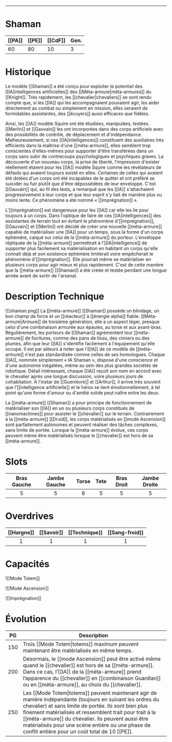 
___
# Shaman

| [[PA]] | [[PE]] | [[CdF]] | Gen. |
| ------ | ------ | ------- | ---- |
| 60     | 80     | 10      | 3    |
# Historique

Le modèle [[Shaman]] a été conçu pour exploiter le potentiel des [[IA|intelligences artificielles]] des [[Méta-armure|méta-armures]] du [[Knight]]. Très rapidement, les [[chevalier|chevaliers]] se sont rendu compte que, si les [[IA]] qui les accompagnaient pouvaient agir, les aider directement au combat ou simplement en mission, elles seraient de formidables assistantes, des [[écuyers]] aussi efficaces que fidèles.

Ainsi, les [[IA]] modèle Squire ont été étudiées, manipulées, testées. [[Merlin]] et [[Gauvain]] les ont incorporées dans des corps artificiels avec des possibilités de contrôle, de déplacement et d'indépendance. Malheureusement, si ces [[IA|intelligences]] constituent des auxiliaires très efficients dans la maîtrise d'une [[méta-armure]], elles semblent trop conscientes d'elles-mêmes pour supporter d'être transférées dans un corps sans subir de contrecoups psychologiques et psychiques graves. La découverte d'un nouveau corps, la prise de liberté, l'impression d'exister réellement étaient pour les [[IA]] modèle Squire comme les révélateurs de défauts qui avaient toujours existé en elles. Certaines de celles qui avaient été dotées d'un corps ont été incapables de le quitter et ont préféré se suicider ou fuir plutôt que d'être dépossédées de leur enveloppe. C'est [[Gauvain]] qui, au fil des tests, a remarqué que les [[IA]] s'attachaient progressivement à leur corps et que leur esprit s'y liait de manière plus ou moins lente. Ce phénomène a été nommé « [[imprégnation]] ».

L'[[imprégnation]] est dangereuse pour les [[IA]] car elle les lie pour toujours à un corps. Dans l'optique de faire de ces [[IA|intelligences]] des assistantes de terrain tout en évitant le phénomène d'[[imprégnation]], [[Gauvain]] et [[Merlin]] ont décidé de créer une nouvelle [[méta-armure]] capable de matérialiser une [[IA]] pour un temps, sous la forme d'un corps éphémère, calqué sur celui de la [[méta-armure]] du porteur. L'enveloppe répliquée de la [[méta-armure]] permettrait à l'[[IA|intelligence]] de supporter plus facilement sa matérialisation en habitant un corps qu'elle connaît déjà et son existence éphémère limiterait voire empêcherait le phénomène d'[[imprégnation]]. Elle pourrait même se matérialiser en plusieurs corps pour agir mieux et plus rapidement. C'est de cette manière que la [[méta-armure]] [[Shaman]] a été créée et testée pendant une longue année avant de sortir de l'arsenal.

# Description Technique
![[shaman.png]]
La [[méta-armure]] [[Shaman]] possède un blindage, un bon champ de force et un [[réacteur]] à [[énergie alpha]] fiable. [[Méta-armure|Armure]] de troisième génération, elle a un aspect léger, presque celui d'une combinaison armurée aux épaules, au torse et aux avant-bras. Régulièrement, les porteurs de [[Shaman]] agrémentent leur [[méta-armure]] de fioritures, comme des pans de tissu, des cimiers ou des plumes, afin que leur [[IA]] s'identifie facilement à l'équipement qu'elle occupe. Il est par ailleurs à noter que l'[[IA]] de ce modèle de [[méta-armure]] n'est pas standardisée comme celles de ses homologues. Chaque [[IA]], nommée simplement « IA Shaman », dispose d'une conscience et d'une autonomie inégalées, même au sein des plus grandes sociétés de robotique. Détail intéressant, chaque [[IA]] reçoit son nom en accord avec le chevalier après une longue discussion, voire plusieurs jours de cohabitation. À l'instar de [[Guenièvre]] et [[Arthur]], il arrive très souvent que l'[[intelligence artificielle]] et le héros se lient émotionnellement, à tel point qu'une forme d'amour ou d'amitié solide peut naître entre les deux.

La [[méta-armure]] [[Shaman]] a pour principe de fonctionnement de matérialiser son [[IA]] en un ou plusieurs corps constitués de [[nanomachines]] pour assister le [[chevalier]] sur le terrain. Contrairement à la [[méta-armure]] [[Druid]], les corps matérialisés en [[mode Ascension]] sont parfaitement autonomes et peuvent réaliser des tâches complexes, sans limite de portée. Lorsque la [[méta-armure]] évolue, ces corps peuvent même être matérialisés lorsque le [[chevalier]] est hors de sa [[méta-armure]].
# Slots

| Bras Gauche | Jambe Gauche | Torse | Tete | Bras Droit | Jambe Droite |
| :---------: | :----------: | :---: | :--: | :--------: | :----------: |
|      5      |      5       |   8   |  5   |     5      |      5       |
# Overdrives

| [[Hargne]] | [[Savoir]] | [[Technique]] | [[Sang-froid]] |
| :--------: | :--------: | :-----------: | :------------: |
|     1      |     1      |       1       |       1        |
# Capacités

![[Mode Totem]]

![[Mode Ascension]]

![[Imprégnation]]

# Évolution

| PG  | Description                                                                                                                                                                                                                                                                                                                                                                                |
| :-: | ------------------------------------------------------------------------------------------------------------------------------------------------------------------------------------------------------------------------------------------------------------------------------------------------------------------------------------------------------------------------------------------ |
| 150 | Trois [[Mode Totem\|totems]] maximum peuvent maintenant être matérialisés en même temps.                                                                                                                                                                                                                                                                                                   |
| 200 | Désormais, le [[mode Ascension]] peut être activé même quand le [[chevalier]] est hors de sa [[méta-armure]]. Dans ce cas, l’[[IA]] de la [[méta-armure]] prend l’apparence du [[chevalier]] en [[combinaison Guardian]] ou en [[méta-armure]], au choix du [[chevalier]].                                                                                                                 |
| 250 | Les [[Mode Totem\|totems]] peuvent maintenant agir de manière indépendante (toujours en suivant les ordres du chevalier) et sans limite de portée. Ils sont bien plus finement matérialisés et ressemblent trait pour trait à la [[méta-armure]] du chevalier. Ils peuvent aussi être matérialisés pour une scène entière ou une phase de conflit entière pour un coût total de 10 [[PE]]. |
